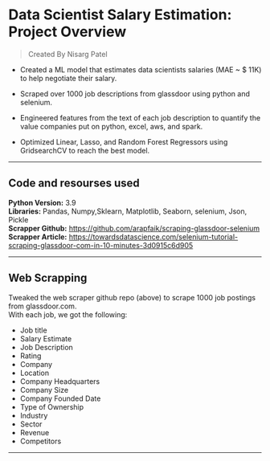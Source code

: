 # Data Scientist Salary Estimation: Project Overview 
> Created By Nisarg Patel

* Created a ML model that estimates data scientists salaries (MAE ~ $ 11K) to help negotiate their salary.

* Scraped over 1000 job descriptions from glassdoor using python and selenium.

- Engineered features from the text of each job description to quantify the value companies put on python, excel, aws, and spark.

- Optimized Linear, Lasso, and Random Forest Regressors using GridsearchCV to reach the best model.
---
## Code and resourses used
**Python Version:** 3.9 <br>
**Libraries:** Pandas, Numpy,Sklearn, Matplotlib, Seaborn, selenium, Json, Pickle <br>
**Scrapper Github:** https://github.com/arapfaik/scraping-glassdoor-selenium <br>
**Scrapper Article:** https://towardsdatascience.com/selenium-tutorial-scraping-glassdoor-com-in-10-minutes-3d0915c6d905 <br>

---
## Web Scrapping
Tweaked the web scraper github repo (above) to scrape 1000 job postings from glassdoor.com. <br>
With each job, we got the following: <br>
- Job title
- Salary Estimate
- Job Description
- Rating
- Company
- Location
- Company Headquarters
- Company Size
- Company Founded Date
- Type of Ownership
- Industry
- Sector
- Revenue
- Competitors

---



